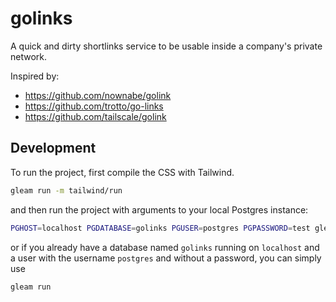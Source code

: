 # golinks

A quick and dirty shortlinks service to be usable inside a company's private network.

Inspired by:
- https://github.com/nownabe/golink
- https://github.com/trotto/go-links
- https://github.com/tailscale/golink

## Development

To run the project, first compile the CSS with Tailwind.
```sh
gleam run -m tailwind/run
```
and then run the project with arguments to your local Postgres instance:
```sh
PGHOST=localhost PGDATABASE=golinks PGUSER=postgres PGPASSWORD=test gleam run
```

or if you already have a database named `golinks` running on `localhost` and a user with the username `postgres` and without a password, you can simply use
```sh
gleam run
```
